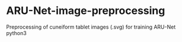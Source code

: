 # ARU-Net-image-preprocessing
Preprocessing of cuneiform tablet images (.svg) for training ARU-Net
python3
